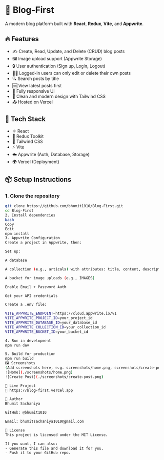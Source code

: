 # 📝 Blog-First

A modern blog platform built with **React**, **Redux**, **Vite**, and **Appwrite**.

## 🔥 Features

- ✍️ Create, Read, Update, and Delete (CRUD) blog posts
- 🖼️ Image upload support (Appwrite Storage)
- 🔒 User authentication (Sign up, Login, Logout)
- 🧑‍💻 Logged-in users can only edit or delete their own posts
- 🔍 Search posts by title
- 🆕 View latest posts first
- 📱 Fully responsive UI
- 🎨 Clean and modern design with Tailwind CSS
- 📤 Hosted on Vercel

## 🚀 Tech Stack

- ⚛️ React
- 🔄 Redux Toolkit
- 💨 Tailwind CSS
- ⚡ Vite
- ☁️ Appwrite (Auth, Database, Storage)
- 🌍 Vercel (Deployment)

## 📦 Setup Instructions

### 1. Clone the repository

```bash
git clone https://github.com/bhumit1010/Blog-First.git
cd Blog-First
2. Install dependencies
bash
Copy
Edit
npm install
3. Appwrite Configuration
Create a project in Appwrite, then:

Set up:

A database

A collection (e.g., articals) with attributes: title, content, description, status, featured_image, user_id

A bucket for image uploads (e.g., IMAGES)

Enable Email + Password Auth

Get your API credentials

Create a .env file:

VITE_APPWRITE_ENDPOINT=https://cloud.appwrite.io/v1
VITE_APPWRITE_PROJECT_ID=your_project_id
VITE_APPWRITE_DATABASE_ID=your_database_id
VITE_APPWRITE_COLLECTION_ID=your_collection_id
VITE_APPWRITE_BUCKET_ID=your_bucket_id

4. Run in development
npm run dev

5. Build for production
npm run build
🖼️ Screenshots
(Add screenshots here, e.g. screenshots/home.png, screenshots/create-post.png)
![Home](./screenshots/home.png)
![Create Post](./screenshots/create-post.png)

🔗 Live Project
🔗 https://blog-first.vercel.app

🧑 Author
Bhumit Sachaniya

GitHub: @bhumit1010

Email: bhumitsachaniya1010@gmail.com

🪪 License
This project is licensed under the MIT License.

If you want, I can also:
- Generate this file and download it for you.
- Push it to your GitHub repo.


